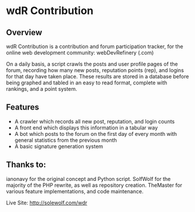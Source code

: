 wdR Contribution
================

Overview
--------
wdR Contribution is a contribution and forum participation tracker, for the online web development community: webDevRefinery (.com)

On a daily basis, a script crawls the posts and user profile pages of the forum, recording how many new posts, reputation points (rep), and logins for that day have taken place. These results are stored in a database before being graphed and tabled in an easy to read format, complete with rankings, and a point system.

Features
--------
* A crawler which records all new post, reputation, and login counts
* A front end which displays this information in a tabular way
* A bot which posts to the forum on the first day of every month with general statistics from the previous month
* A basic signature generation system

Thanks to:
----------
ianonavy for the original concept and Python script.
SolfWolf for the majority of the PHP rewrite, as well as repository creation.
TheMaster for various feature implementations, and code maintenance.

Live Site: http://solewolf.com/wdr